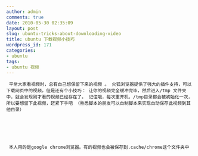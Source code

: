 ```yaml
---
author: admin
comments: true
date: 2010-05-30 02:35:09
layout: post
slug: ubuntu-tricks-about-downloading-video
title: ubuntu 下载视频小技巧
wordpress_id: 171
categories:
- ubuntu
tags:
- ubuntu 视频
---
```



	 平常大家看视频时，总有自己想保留下来的视频 。 火狐浏览器提供了强大的插件支持，可以下载网页中的视频。但是还有个小技巧： 让你的视频完全缓冲完毕，然后进入/tmp 文件夹中，就会发现刚才看的视频已经存在了。 记住哦，每次重开机，/tmp目录都会被初始化一次，所以要想留下此视频，赶紧下手吧 （熟悉脚本的朋友可以自制脚本来实现自动保存此视频到其他目录）






	 本人用的是google chrome浏览器。有的视频也会被保存到.cache/chrome这个文件夹中




